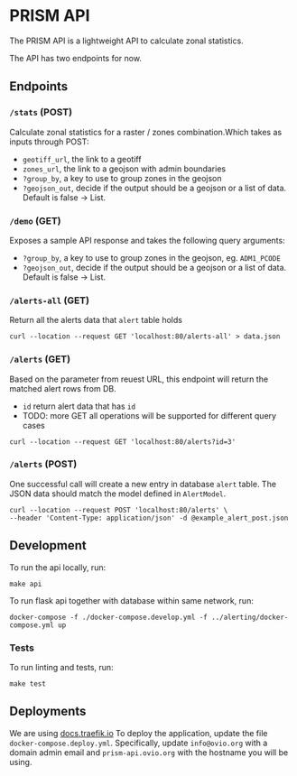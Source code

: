 # PRISM API

The PRISM API is a lightweight API to calculate zonal statistics.

The API has two endpoints for now.

## Endpoints

### `/stats` (POST)
Calculate zonal statistics for a raster / zones combination.Which takes as inputs through POST:
- `geotiff_url`, the link to a geotiff
- `zones_url`, the link to a geojson with admin boundaries
- `?group_by`, a key to use to group zones in the geojson
- `?geojson_out`, decide if the output should be a geojson or a list of data. Default is false -> List.

### `/demo` (GET)
Exposes a sample API response and takes the following query arguments:
- `?group_by`, a key to use to group zones in the geojson, eg. `ADM1_PCODE`
- `?geojson_out`, decide if the output should be a geojson or a list of data. Default is false -> List.

### `/alerts-all` (GET)
Return all the alerts data that `alert` table holds
```
curl --location --request GET 'localhost:80/alerts-all' > data.json
```

### `/alerts` (GET)
Based on the parameter from reuest URL, this endpoint will return the matched
alert rows from DB.
- `id` return alert data that has `id`
- TODO: more GET all operations will be supported for different query cases
```
curl --location --request GET 'localhost:80/alerts?id=3'
```

### `/alerts` (POST)
One successful call will create a new entry in database `alert` table. The JSON
data should match the model defined in `AlertModel`.

```
curl --location --request POST 'localhost:80/alerts' \
--header 'Content-Type: application/json' -d @example_alert_post.json
```


## Development

To run the api locally, run:
```
make api
```

To run flask api together with database within same network, run:
```
docker-compose -f ./docker-compose.develop.yml -f ../alerting/docker-compose.yml up
```

### Tests

To run linting and tests, run:
```
make test
```


## Deployments

We are using [docs.traefik.io](https://docs.traefik.io/)
To deploy the application, update the file `docker-compose.deploy.yml`.
Specifically, update `info@ovio.org` with a domain admin email and `prism-api.ovio.org` with the hostname you will be using.
